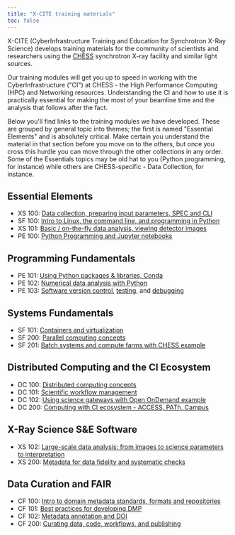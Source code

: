 ```yaml
---
title: "X-CITE training materials"
toc: false
---
```


X-CITE (CyberInfrastructure Training and Education for Synchrotron
X-Ray Science) develops training materials for the community of
scientists and researchers using the [CHESS] synchrotron X-ray
facility and similar light sources.

Our training modules will get you up to speed in working with the
CyberInfrastructure ("CI") at CHESS - the High Performance Computing
(HPC)
and Networking resources. Understanding the CI and how to use it is
practically essential for making the most of your beamline time and
the analysis that follows after the fact.

Below you'll find links to the training modules we have
developed. These are grouped by general topic into themes; the first
is named "Essential Elements" and is absolutely critical. Make certain
you understand the material in that section before you move on to the
others, but once you cross this hurdle you can move through the other
collections in any order. Some of the Essentials topics may be old hat
to you (Python programming, for instance) while others are 
CHESS-specific - Data Collection, for instance.

## Essential Elements

- XS 100: [Data collection, preparing input parameters, SPEC and
  CLI][xs100]
- SF 100: [Intro to Linux, the command line, and programming in Python][sf100]
- XS 101: [Basic / on-the-fly data analysis, viewing detector
  images][xs101]
- PE 100: [Python Programming and Jupyter notebooks][pe100]




## Programming Fundamentals

- PE 101: [Using Python packages & libraries, Conda][pe101]
- PE 102: [Numerical data analysis with Python][pe102]
- PE 103: [Software version control][pe103-vcs],
  [testing][pe103-testing], and [debugging][pe103-debugging]
  
## Systems Fundamentals

- SF 101: [Containers and virtualization][sf101] 
- SF 200: [Parallel computing concepts][sf200]  
- SF 201: [Batch systems and compute farms with CHESS example][sf201] 

## Distributed Computing and the CI Ecosystem

- DC 100: [Distributed computing concepts][dc100] 
- DC 101: [Scientific workflow management][dc101] 
- DC 102: [Using science gateways with Open OnDemand example][dc102] 
- DC 200: [Computing with CI ecosystem - ACCESS, PATh, Campus][dc200] 

## X-Ray Science S&E Software

- XS 102: [Large-scale data analysis: from images to science
  parameters to interpretation][xs102] 
- XS 200: [Metadata for data fidelity and systematic checks][xs200]  

## Data Curation and FAIR

- CF 100: [Intro to domain metadata standards, formats and repositories][cf100] 
- CF 101: [Best practices for developing DMP][cf101] 
- CF 102: [Metadata annotation and DOI][cf102] 
- CF 200: [Curating data, code, workflows, and publishing][cf200] 



<!-- References -->

[CHESS]: https://www.chess.cornell.edu/

[pe100]: ./theme1/PE100/index.qmd
[pe101]: ./theme1/PE101/index.qmd
[pe102]: ./theme1/PE102/index.qmd
[pe103]: ./theme1/PE103/vcs-testing-debugging.md

[pe103-vcs]: ./theme1/PE103/vcs.qmd
[pe103-testing]: ./theme1/PE103/testing.md
[pe103-debugging]: ./theme1/PE103/debugging.md

[sf100]: ./theme2/SF100/linux-commandline-scripting.md
[sf101]: ./theme2/SF101/containers-and-virtualization.md

[sf200]: ./theme2/SF200/parallel-computing.md
[sf201]: ./theme2/SF201/batch-systems-and-compute-farms.md

[dc100]: ./theme3/DC100/distributed-computing.md
[dc101]: ./theme3/DC101/scientific-workflow-management.md
[dc102]: ./theme3/DC102/using-science-gateways.md
[dc200]: ./theme3/DC200/computing-with-ci-ecosystem.md

[xs100]: ./theme4/XS100/data-collection.md
[xs101]: ./theme4/XS101/data-analysis.md
[xs102]: ./theme4/XS102/large-scale-data-analysis.md
[xs200]: ./theme4/XS200/metadata.md

[cf100]: ./theme5/CF100/domain-metadata-standards.md
[cf101]: ./theme5/CF101/dmp-best-practices.md
[cf102]: ./theme5/CF102/metadata-annotation-and-doi.md
[cf200]: ./theme5/CF200/curating-data.md

